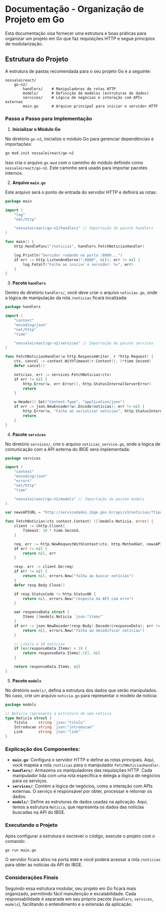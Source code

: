
# Documentação - Organização de Projeto em Go

Esta documentação visa fornecer uma estrutura e boas práticas para organizar um projeto em Go que faz requisições HTTP e segue princípios de modularização.

## Estrutura do Projeto

A estrutura de pastas recomendada para o seu projeto Go é a seguinte:

```
nossaleireact/
    go-n2/
        handlers/    # Manipuladores de rotas HTTP
        models/      # Definição de modelos (estruturas de dados)
        services/    # Lógica de negócios e interação com APIs externas
        main.go      # Arquivo principal para iniciar o servidor HTTP
```

### Passo a Passo para Implementação

1. **Inicializar o Módulo Go**

No diretório `go-n2`, inicialize o módulo Go para gerenciar dependências e importações:

```bash
go mod init nossaleireact/go-n2
```

Isso cria o arquivo `go.mod` com o caminho do módulo definido como `nossaleireact/go-n2`. Este caminho será usado para importar pacotes internos.

2. **Arquivo `main.go`**

Este arquivo será o ponto de entrada do servidor HTTP e definirá as rotas:

```go
package main

import (
    "log"
    "net/http"

    "nossaleireact/go-n2/handlers" // Importação do pacote handlers
)

func main() {
    http.HandleFunc("/noticias", handlers.FetchNoticiasHandler)

    log.Println("Servidor rodando na porta :8080...")
    if err := http.ListenAndServe(":8080", nil); err != nil {
        log.Fatalf("Falha ao iniciar o servidor: %v", err)
    }
}
```

3. **Pacote `handlers`**

Dentro do diretório `handlers/`, você deve criar o arquivo `noticias.go`, onde a lógica de manipulação da rota `/noticias` ficará localizada:

```go
package handlers

import (
    "context"
    "encoding/json"
    "net/http"
    "time"

    "nossaleireact/go-n2/services" // Importação do pacote services
)

func FetchNoticiasHandler(w http.ResponseWriter, r *http.Request) {
    ctx, cancel := context.WithTimeout(r.Context(), 5*time.Second)
    defer cancel()

    noticias, err := services.FetchNoticias(ctx)
    if err != nil {
        http.Error(w, err.Error(), http.StatusInternalServerError)
        return
    }

    w.Header().Set("Content-Type", "application/json")
    if err := json.NewEncoder(w).Encode(noticias); err != nil {
        http.Error(w, "Falha ao serializar notícias", http.StatusInternalServerError)
        return
    }
}
```

4. **Pacote `services`**

No diretório `services/`, crie o arquivo `noticias_service.go`, onde a lógica de comunicação com a API externa do IBGE será implementada:

```go
package services

import (
    "context"
    "encoding/json"
    "errors"
    "net/http"
    "time"

    "nossaleireact/go-n2/models" // Importação do pacote models
)

var newsAPIURL = "http://servicodados.ibge.gov.br/api/v3/noticias/?tipo=noticia&qtd=10&destaque=1&de=01-01-2022"

func FetchNoticias(ctx context.Context) ([]models.Noticia, error) {
    client := &http.Client{
        Timeout: 10 * time.Second,
    }

    req, err := http.NewRequestWithContext(ctx, http.MethodGet, newsAPIURL, nil)
    if err != nil {
        return nil, err
    }

    resp, err := client.Do(req)
    if err != nil {
        return nil, errors.New("falha ao buscar notícias")
    }
    defer resp.Body.Close()

    if resp.StatusCode != http.StatusOK {
        return nil, errors.New("resposta da API com erro")
    }

    var responseData struct {
        Items []models.Noticia `json:"items"`
    }
    if err := json.NewDecoder(resp.Body).Decode(&responseData); err != nil {
        return nil, errors.New("falha ao decodificar notícias")
    }

    // Limita a 10 notícias
    if len(responseData.Items) > 10 {
        return responseData.Items[:10], nil
    }

    return responseData.Items, nil
}
```

5. **Pacote `models`**

No diretório `models/`, defina a estrutura dos dados que serão manipulados. No caso, crie um arquivo `noticia.go` para representar o modelo de notícia:

```go
package models

// Noticia representa a estrutura de uma notícia
type Noticia struct {
    Titulo     string `json:"titulo"`
    Introducao string `json:"introducao"`
    Link       string `json:"link"`
}
```

### Explicação dos Componentes:

- **`main.go`**: Configura o servidor HTTP e define as rotas principais. Aqui, você mapeia a rota `/noticias` para o manipulador `FetchNoticiasHandler`.
- **`handlers/`**: Armazena os manipuladores das requisições HTTP. Cada manipulador lida com uma rota específica e delega a lógica de negócios para os serviços.
- **`services/`**: Contém a lógica de negócios, como a interação com APIs externas. O serviço é responsável por obter, processar e retornar os dados.
- **`models/`**: Define as estruturas de dados usadas na aplicação. Aqui, temos a estrutura `Noticia`, que representa os dados das notícias buscadas na API do IBGE.

### Executando o Projeto

Após configurar a estrutura e escrever o código, execute o projeto com o comando:

```bash
go run main.go
```

O servidor ficará ativo na porta `8080` e você poderá acessar a rota `/noticias` para obter as notícias da API do IBGE.

### Considerações Finais

Seguindo essa estrutura modular, seu projeto em Go ficará mais organizado, permitindo fácil manutenção e escalabilidade. Cada responsabilidade é separada em seu próprio pacote (`handlers`, `services`, `models`), facilitando o entendimento e a extensão da aplicação.
